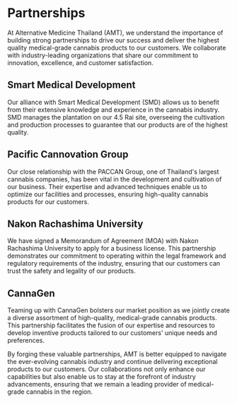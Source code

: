 # Partnerships

At Alternative Medicine Thailand (AMT), we understand the importance of building strong partnerships to drive our success and deliver the highest quality medical-grade cannabis products to our customers. We collaborate with industry-leading organizations that share our commitment to innovation, excellence, and customer satisfaction.

## Smart Medical Development

Our alliance with Smart Medical Development (SMD) allows us to benefit from their extensive knowledge and experience in the cannabis industry. SMD manages the plantation on our 4.5 Rai site, overseeing the cultivation and production processes to guarantee that our products are of the highest quality.

## Pacific Cannovation Group

Our close relationship with the PACCAN Group, one of Thailand's largest cannabis companies, has been vital in the development and cultivation of our business. Their expertise and advanced techniques enable us to optimize our facilities and processes, ensuring high-quality cannabis products for our customers.

## Nakon Rachashima University

We have signed a Memorandum of Agreement (MOA) with Nakon Rachashima University to apply for a business license. This partnership demonstrates our commitment to operating within the legal framework and regulatory requirements of the industry, ensuring that our customers can trust the safety and legality of our products.

## CannaGen

Teaming up with CannaGen bolsters our market position as we jointly create a diverse assortment of high-quality, medical-grade cannabis products. This partnership facilitates the fusion of our expertise and resources to develop inventive products tailored to our customers' unique needs and preferences.

By forging these valuable partnerships, AMT is better equipped to navigate the ever-evolving cannabis industry and continue delivering exceptional products to our customers. Our collaborations not only enhance our capabilities but also enable us to stay at the forefront of industry advancements, ensuring that we remain a leading provider of medical-grade cannabis in the region.